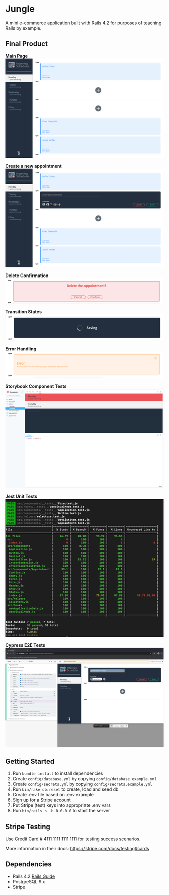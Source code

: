 # Jungle

A mini e-commerce application built with Rails 4.2 for purposes of teaching Rails by example.

## Final Product 
**Main Page**
!["Screenshot of main page"](https://github.com/cphung1/scheduler/blob/master/public/images/main_page.png)

**Create a new appointment**
!["Screenshot of form to create an appointment"](https://github.com/cphung1/scheduler/blob/master/public/images/create_appt.png)

**Delete Confirmation**
!["Screenshot of confirmation for deleting appointment"](https://github.com/cphung1/scheduler/blob/master/public/images/delete_appt.png)

**Transition States**
!["Screenshot of loading status for async requests"](https://github.com/cphung1/scheduler/blob/master/public/images/transition_saving.png)

**Error Handling**
!["Screenshot of error handling"](https://github.com/cphung1/scheduler/blob/master/public/images/error_msg.png)

**Storybook Component Tests**
!["Screenshot of Storybook Component Tests"](https://github.com/cphung1/scheduler/blob/master/public/images/storybook.png)

**Jest Unit Tests**
!["Screenshot of Jest Unit Tests"](https://github.com/cphung1/scheduler/blob/master/public/images/jest.png)

**Cypress E2E Tests**
!["Screenshot of Cypress E2E Tests"](https://github.com/cphung1/scheduler/blob/master/public/images/cypress.png)

## Getting Started

1. Run `bundle install` to install dependencies
2. Create `config/database.yml` by copying `config/database.example.yml`
3. Create `config/secrets.yml` by copying `config/secrets.example.yml`
4. Run `bin/rake db:reset` to create, load and seed db
5. Create .env file based on .env.example
6. Sign up for a Stripe account
7. Put Stripe (test) keys into appropriate .env vars
8. Run `bin/rails s -b 0.0.0.0` to start the server

## Stripe Testing

Use Credit Card # 4111 1111 1111 1111 for testing success scenarios.

More information in their docs: <https://stripe.com/docs/testing#cards>

## Dependencies

* Rails 4.2 [Rails Guide](http://guides.rubyonrails.org/v4.2/)
* PostgreSQL 9.x
* Stripe
